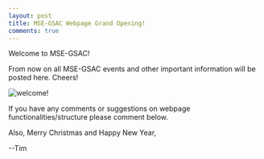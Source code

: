 ```yaml
---
layout: post
title: MSE-GSAC Webpage Grand Opening!
comments: true
---
```


Welcome to MSE-GSAC!

From now on all MSE-GSAC events and other important information will be posted here. Cheers!

![welcome!](https://media.giphy.com/media/3o6wO3DM308zFe6y4M/giphy.gif)

If you have any comments or suggestions on webpage functionalities/structure please comment below.

Also, Merry Christmas and Happy New Year,

--Tim
